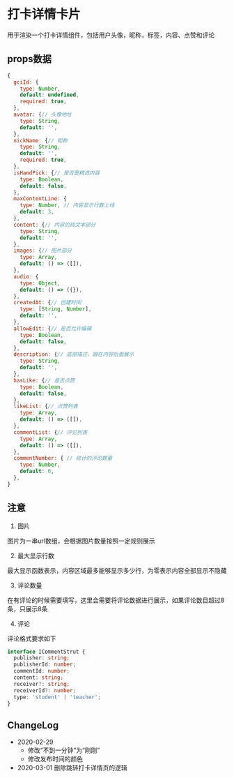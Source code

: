# 打卡详情卡片

用于渲染一个打卡详情组件，包括用户头像，昵称，标签，内容、点赞和评论

## props数据

```javascript
{
  gciId: {
    type: Number,
    default: undefined,
    required: true,
  },
  avatar: {// 头像地址
    type: String,
    default: '',
  },
  nickName: {// 昵称
    type: String,
    default: '',
    required: true,
  },
  isHandPick: {// 是否是精选内容
    type: Boolean,
    default: false,
  },
  maxContentLine: {
    type: Number, // 内容显示行数上线
    default: 3,
  },
  content: {// 内容的纯文本部分
    type: String,
    default: '',
  },
  images: {// 图片部分
    type: Array,
    default: () => ([]),
  },
  audio: {
    type: Object,
    default: () => ({}),
  },
  createdAt: {// 创建时间
    type: [String, Number],
    default: '',
  },
  allowEdit: {// 是否允许编辑
    type: Boolean,
    default: false,
  },
  description: {// 底部描述，跟在内容后面展示
    type: String,
    default: '',
  },
  hasLike: {// 是否点赞
    type: Boolean,
    default: false,
  },
  likeList: {// 点赞列表
    type: Array,
    default: () => ([]),
  },
  commentList: {// 评论列表
    type: Array,
    default: () => ([]),
  },
  commentNumber: { // 统计的评论数量
    type: Number,
    default: 0,
  },
}
```

## 注意

1. 图片

图片为一串url数组，会根据图片数量按照一定规则展示

2. 最大显示行数

最大显示函数表示，内容区域最多能够显示多少行，为零表示内容全部显示不隐藏

3. 评论数量

在有评论的时候需要填写，这里会需要将评论数据进行展示，如果评论数目超过8条，只展示8条

4. 评论

评论格式要求如下

```typescript
interface ICommentStrut {
  publisher: string;
  publisherId: number;
  commentId: number;
  content: string;
  receiver?: string;
  receiverId?: number;
  type: 'student' | 'teacher';
}
```

## ChangeLog

- 2020-02-29
  - 修改“不到一分钟”为“刚刚”
  - 修改发布时间的颜色
- 2020-03-01 删除跳转打卡详情页的逻辑